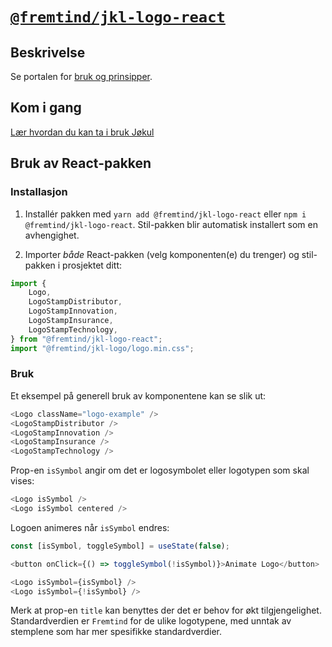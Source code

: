 # [`@fremtind/jkl-logo-react`](https://fremtind.github.io/jokul/logo-react/documentation/Logo/)

## Beskrivelse

Se portalen for [bruk og prinsipper](https://fremtind.github.io/jokul/logo-react/documentation/Logo/).

## Kom i gang

[Lær hvordan du kan ta i bruk Jøkul](https://fremtind.github.io/jokul/developer/getting-started/)

## Bruk av React-pakken

### Installasjon

1. Installér pakken med `yarn add @fremtind/jkl-logo-react` eller `npm i @fremtind/jkl-logo-react`. Stil-pakken blir automatisk installert som en avhengighet.

2. Importer _både_ React-pakken (velg komponenten(e) du trenger) og stil-pakken i prosjektet ditt:

```js
import {
    Logo,
    LogoStampDistributor,
    LogoStampInnovation,
    LogoStampInsurance,
    LogoStampTechnology,
} from "@fremtind/jkl-logo-react";
import "@fremtind/jkl-logo/logo.min.css";
```

### Bruk

Et eksempel på generell bruk av komponentene kan se slik ut:

```js
<Logo className="logo-example" />
<LogoStampDistributor />
<LogoStampInnovation />
<LogoStampInsurance />
<LogoStampTechnology />
```

Prop-en `isSymbol` angir om det er logosymbolet eller logotypen som skal vises:

```js
<Logo isSymbol />
<Logo isSymbol centered />
```

Logoen animeres når `isSymbol` endres:

```js
const [isSymbol, toggleSymbol] = useState(false);

<button onClick={() => toggleSymbol(!isSymbol)}>Animate Logo</button>

<Logo isSymbol={isSymbol} />
<Logo isSymbol={!isSymbol} />
```

Merk at prop-en `title` kan benyttes der det er behov for økt tilgjengelighet. Standardverdien er `Fremtind` for de ulike logotypene, med unntak av stemplene som har mer spesifikke standardverdier.

